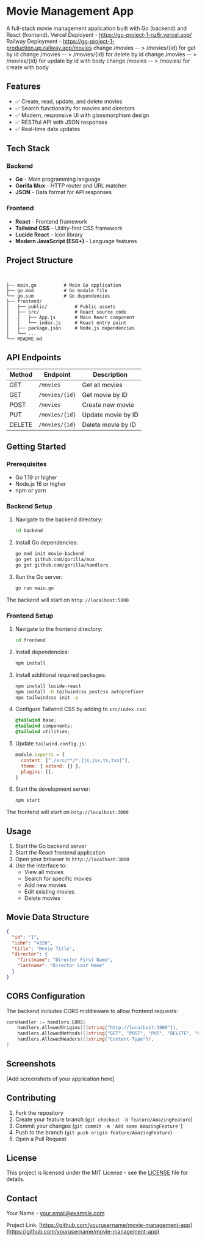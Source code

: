 # Movie Management App

A full-stack movie management application built with Go (backend) and React (frontend).
Vercel Deployent - https://go-project-1-nz6r.vercel.app/
Railway Deployment - https://go-project-1-production.up.railway.app/movies
change /movies -- > /movies/{id} for get by id
change /movies -- > /movies/{id} for delete by id
change /movies -- > /movies/{id} for update by id with body
change /movies -- > /movies/ for create with body

## Features

- ✅ Create, read, update, and delete movies
- ✅ Search functionality for movies and directors
- ✅ Modern, responsive UI with glassmorphism design
- ✅ RESTful API with JSON responses
- ✅ Real-time data updates

## Tech Stack

### Backend
- **Go** - Main programming language
- **Gorilla Mux** - HTTP router and URL matcher
- **JSON** - Data format for API responses

### Frontend
- **React** - Frontend framework
- **Tailwind CSS** - Utility-first CSS framework
- **Lucide React** - Icon library
- **Modern JavaScript (ES6+)** - Language features

## Project Structure

```


├── main.go          # Main Go application
├── go.mod           # Go module file
└── go.sum           # Go dependencies
├── frontend/
│   ├── public/          # Public assets
│   ├── src/             # React source code
│   │   ├── App.js       # Main React component
│   │   └── index.js     # React entry point
│   ├── package.json     # Node.js dependencies
│   └── ...
└── README.md
```

## API Endpoints

| Method | Endpoint | Description |
|--------|----------|-------------|
| GET | `/movies` | Get all movies |
| GET | `/movies/{id}` | Get movie by ID |
| POST | `/movies` | Create new movie |
| PUT | `/movies/{id}` | Update movie by ID |
| DELETE | `/movies/{id}` | Delete movie by ID |

## Getting Started

### Prerequisites

- Go 1.19 or higher
- Node.js 16 or higher
- npm or yarn

### Backend Setup

1. Navigate to the backend directory:
   ```bash
   cd backend
   ```

2. Install Go dependencies:
   ```bash
   go mod init movie-backend
   go get github.com/gorilla/mux
   go get github.com/gorilla/handlers
   ```

3. Run the Go server:
   ```bash
   go run main.go
   ```

The backend will start on `http://localhost:5000`

### Frontend Setup

1. Navigate to the frontend directory:
   ```bash
   cd frontend
   ```

2. Install dependencies:
   ```bash
   npm install
   ```

3. Install additional required packages:
   ```bash
   npm install lucide-react
   npm install -D tailwindcss postcss autoprefixer
   npx tailwindcss init -p
   ```

4. Configure Tailwind CSS by adding to `src/index.css`:
   ```css
   @tailwind base;
   @tailwind components;
   @tailwind utilities;
   ```

5. Update `tailwind.config.js`:
   ```javascript
   module.exports = {
     content: ["./src/**/*.{js,jsx,ts,tsx}"],
     theme: { extend: {} },
     plugins: [],
   }
   ```

6. Start the development server:
   ```bash
   npm start
   ```

The frontend will start on `http://localhost:3000`

## Usage

1. Start the Go backend server
2. Start the React frontend application
3. Open your browser to `http://localhost:3000`
4. Use the interface to:
   - View all movies
   - Search for specific movies
   - Add new movies
   - Edit existing movies
   - Delete movies

## Movie Data Structure

```json
{
  "id": "1",
  "isbn": "4328",
  "title": "Movie Title",
  "director": {
    "firstname": "Director First Name",
    "lastname": "Director Last Name"
  }
}
```

## CORS Configuration

The backend includes CORS middleware to allow frontend requests:

```go
corsHandler := handlers.CORS(
    handlers.AllowedOrigins([]string{"http://localhost:3000"}),
    handlers.AllowedMethods([]string{"GET", "POST", "PUT", "DELETE", "OPTIONS"}),
    handlers.AllowedHeaders([]string{"Content-Type"}),
)
```

## Screenshots

[Add screenshots of your application here]

## Contributing

1. Fork the repository
2. Create your feature branch (`git checkout -b feature/AmazingFeature`)
3. Commit your changes (`git commit -m 'Add some AmazingFeature'`)
4. Push to the branch (`git push origin feature/AmazingFeature`)
5. Open a Pull Request

## License

This project is licensed under the MIT License - see the [LICENSE](LICENSE) file for details.

## Contact

Your Name - your.email@example.com

Project Link: [https://github.com/yourusername/movie-management-app](https://github.com/yourusername/movie-management-app)
